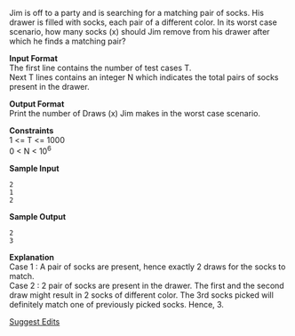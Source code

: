 <html>
<body>

<p>Jim is off to a party and is searching for a matching pair of socks. His drawer is filled with socks, each pair of a different color. In its worst case scenario, how many socks (x) should Jim remove from his drawer after which he finds a matching pair?</p>

<p><strong>Input Format</strong> <br>
The first line contains the number of test cases T. <br>
Next T lines contains an integer N which indicates the total pairs of socks present in the drawer.</p>

<p><strong>Output Format</strong> <br>
Print the number of Draws (x) Jim makes in the worst case scenario.</p>

<p><strong>Constraints</strong> <br>
1 &lt;= T &lt;= 1000 <br>
0 &lt; N &lt; 10<sup>6</sup></p>

<p><strong>Sample Input</strong></p>

<pre><code>2
1
2
</code></pre>

<p><strong>Sample Output</strong></p>

<pre><code>2
3
</code></pre>

<p><strong>Explanation</strong> <br>
Case 1 : A pair of socks are present, hence exactly 2 draws for the socks to match. <br>
Case 2 : 2 pair of socks are present in the drawer. The first and the second draw might result in 2 socks of different color. The 3rd socks picked will definitely match one of previously picked socks. Hence, 3. </p>

<footer><a href="#" class="js-suggest-edits btn btn-line fade in challenge_suggestion-toggle fullscreen-hide">Suggest Edits</a></footer>


</body>
</html>